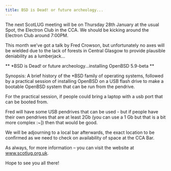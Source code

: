 ```yaml
---
title: BSD is Dead! or future archeology...
---
```


The next ScotLUG meeting will be on Thursday 28th January at the usual Spot, the Electron Club in the CCA. We should be kicking around the Electron Club around 7:00PM.

This month we’ve got a talk by Fred Crowson, but unfortunately no axes will be wielded due to the lack of forests in Central Glasgow to provide plausible deniability as a lumberjack...

** *BSD is Dead! or future archeology...installing OpenBSD 5.9-beta **

Synopsis:
A brief history of the &ast;BSD family of operating systems, followed by a practical session of installing OpenBSD on a USB flash drive to make a bootable OpenBSD system that can be run from the pendrive.

For the practical session, if people could bring a laptop with a usb port that can be booted from.

Fred will have some USB pendrives that can be used - but if people have their own pendrives that are at least 2Gb (you can use a 1 Gb but that is a bit more complex :~]) then that would be good.

We will be adjourning to a local bar afterwards, the exact location to be confirmed as we need to check on availability of space at the CCA Bar.

As always, for more information – you can visit the website at <a href="http://www.scotlug.org.uk">www.scotlug.org.uk</a>.

Hope to see you all there!
